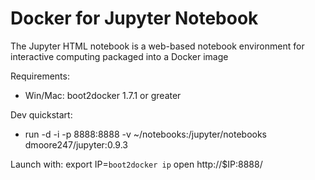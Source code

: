 # Docker for Jupyter Notebook

The Jupyter HTML notebook is a web-based notebook environment for interactive computing packaged into a Docker image

Requirements:
* Win/Mac: boot2docker 1.7.1 or greater



Dev quickstart:

* run -d -i -p 8888:8888 -v ~/notebooks:/jupyter/notebooks dmoore247/jupyter:0.9.3


Launch with:
	export IP=`boot2docker ip`
	open http://$IP:8888/
